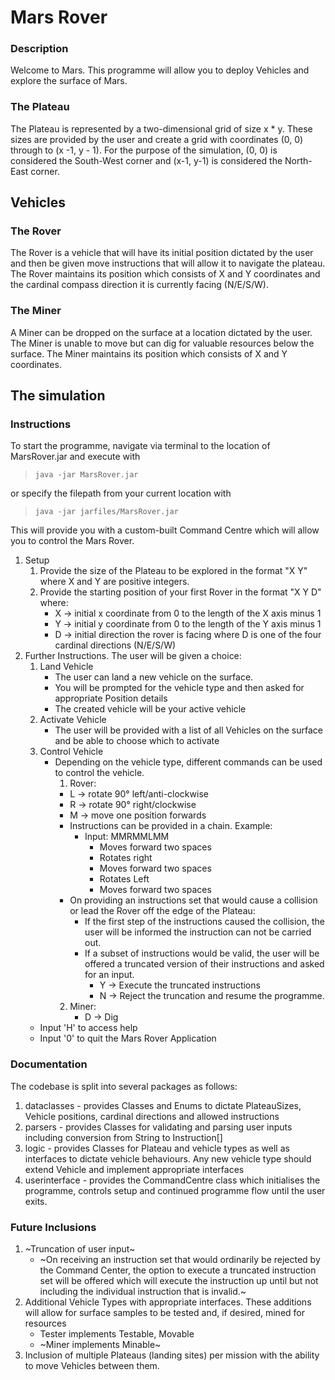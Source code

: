 # Mars Rover

### Description

Welcome to Mars. This programme will allow you to deploy Vehicles and explore the surface of Mars.

### The Plateau

The Plateau is represented by a two-dimensional grid of size x * y. These sizes are provided by the user and create a grid with coordinates (0, 0) through to (x -1, y - 1).
For the purpose of the simulation, (0, 0) is considered the South-West corner and (x-1, y-1) is considered the North-East corner.

## Vehicles

### The Rover

The Rover is a vehicle that will have its initial position dictated by the user and then be given move instructions that will allow it to navigate the plateau.
The Rover maintains its position which consists of X and Y coordinates and the cardinal compass direction it is currently facing (N/E/S/W).

### The Miner

A Miner can be dropped on the surface at a location dictated by the user. The Miner is unable to move but can dig for valuable resources below the surface.
The Miner maintains its position which consists of X and Y coordinates.

## The simulation

### Instructions

To start the programme, navigate via terminal to the location of MarsRover.jar and execute with

> `java -jar MarsRover.jar`

or specify the filepath from your current location with

> `java -jar jarfiles/MarsRover.jar`

This will provide you with a custom-built Command Centre which will allow you to control the Mars Rover.

1. Setup
   1. Provide the size of the Plateau to be explored in the format "X Y" where X and Y are positive integers.
   2. Provide the starting position of your first Rover in the format "X Y D" where:
      - X -> initial x coordinate from 0 to the length of the X axis minus 1
      - Y -> initial y coordinate from 0 to the length of the Y axis minus 1
      - D -> initial direction the rover is facing where D is one of the four cardinal directions (N/E/S/W)
2. Further Instructions. The user will be given a choice:
   1. Land Vehicle
      - The user can land a new vehicle on the surface.
      - You will be prompted for the vehicle type and then asked for appropriate Position details
      - The created vehicle will be your active vehicle
   2. Activate Vehicle
      - The user will be provided with a list of all Vehicles on the surface and be able to choose which to activate
   3. Control Vehicle
      - Depending on the vehicle type, different commands can be used to control the vehicle.
        1. Rover:
        - L -> rotate 90&deg; left/anti-clockwise
        - R -> rotate 90&deg; right/clockwise
        - M -> move one position forwards
        - Instructions can be provided in a chain. Example:
          - Input: MMRMMLMM
            - Moves forward two spaces
            - Rotates right
            - Moves forward two spaces
            - Rotates Left
            - Moves forward two spaces
        - On providing an instructions set  that would cause a collision or lead the Rover off the edge of the Plateau:
          - If the first step of the instructions caused the collision, the user will be informed the instruction can not be carried out.
          - If a subset of instructions would be valid, the user will be offered a truncated version of their instructions and asked for an input.
            - Y -> Execute the truncated instructions
            - N -> Reject the truncation and resume the programme.
        2. Miner:
           - D -> Dig
   - Input 'H' to access help
   - Input '0' to quit the Mars Rover Application


### Documentation

The codebase is split into several packages as follows:

1. dataclasses - provides Classes and Enums to dictate PlateauSizes, Vehicle positions, cardinal directions and allowed instructions
2. parsers - provides Classes for validating and parsing user inputs including conversion from String to Instruction[]
3. logic - provides Classes for Plateau and vehicle types as well as interfaces to dictate vehicle behaviours. Any new vehicle type should extend Vehicle and implement appropriate interfaces
4. userinterface - provides the CommandCentre class which initialises the programme, controls setup and continued programme flow until the user exits.

### Future Inclusions

1. ~Truncation of user input~
   - ~On receiving an instruction set that would ordinarily be rejected by the Command Center, the option to execute a truncated instruction set will be offered which will execute the instruction up until but not including the individual instruction that is invalid.~
2. Additional Vehicle Types with appropriate interfaces. These additions will allow for surface samples to be tested and, if desired, mined for resources
   - Tester implements Testable, Movable
   - ~Miner implements Minable~
3. Inclusion of multiple Plateaus (landing sites) per mission with the ability to move Vehicles between them.
